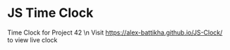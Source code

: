 # JS Time Clock
Time Clock for Project 42 \n
Visit https://alex-battikha.github.io/JS-Clock/ to view live clock